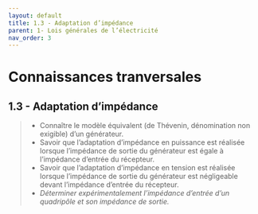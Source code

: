 ```yaml
---
layout: default
title: 1.3 - Adaptation d’impédance
parent: 1- Lois générales de l’électricité
nav_order: 3
---
```


# Connaissances tranversales

## 1.3 - Adaptation d’impédance

> - Connaître le modèle équivalent (de Thévenin, dénomination non exigible) d’un générateur.
> - Savoir que l’adaptation d’impédance en puissance est réalisée lorsque l’impédance de sortie du générateur est égale à l’impédance d’entrée du récepteur.
> - Savoir que l’adaptation d’impédance en tension est réalisée lorsque l’impédance de sortie du générateur est négligeable devant l’impédance d’entrée du récepteur.
> - *Déterminer expérimentalement l’impédance d’entrée d’un quadripôle et son impédance de sortie.*